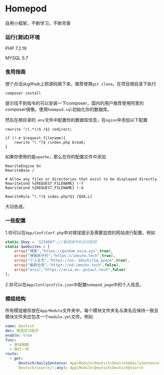 # Homepod
自用小框架，不断学习，不断完善



### 运行(测试)环境

PHP 7.2.19

MYSQL 5.7

### 食用指南

想个办法从github上把源码搞下来，推荐使用`git clone`。在项目根目录下执行

```bash
composer install
```

提示找不到指令的可以安装一下composer，国内的用户推荐使用阿里的composer镜像。使用`homepod.sql`初始化你的数据库。

然后在根目录的`.env`文件中配置你的数据库信息，在`nginx`中添加以下配置

```nginx
rewrite ^/(.*)/$ /$1 redirect;

if (!-e $request_filename){
	rewrite ^(.*)$ /index.php break;
}
```

如果你使用的是`apache`，那么在你的配置文件中添加

```htaccess
RewriteEngine On
RewriteBase /

# Allow any files or directories that exist to be displayed directly
RewriteCond %{REQUEST_FILENAME} !-f
RewriteCond %{REQUEST_FILENAME} !-d

RewriteRule ^(.*)$ index.php?$1 [QSA,L]
```



大功告成。



### 一些配置

1.你可以在`App/Conf/Conf.php`中对错误提示及需要监控的网站进行配置，例如

```php
static $key = '1234567';//敏感操作的访问密钥
static $websites = [
    array("博客","https://gundam.exia.xyz",true),
    array("博客新手村","https://imouto.tech",true),
    array("个人主页","https://xn--18su5j71q.space",true),
    array("番剧仓库","https://od.imouto.tech",false),
    array("aria","https://aria.xn--pn1aul.tech",false)
];
```

2.你可以在`App/Conf/profile.json`中配置`homepod_page`中的个人信息。



### 模组结构

所有模组被存放在`App/Module`文件夹中，每个模块文件夹名与类名应保持一致且模块文件夹应包含一个`module.yml`文件。例如

```yaml
name: Deutsch
des: 德语学习助手
enable: true
func:
  - 单词搜索
  - 每日一句
route:
  - get:
      Deutsch/dailySentence: App\Module\Deutsch\Deutsch@dailySentence
      Deutsch/search/(:any): App\Module\Deutsch\Deutsch@search
```


